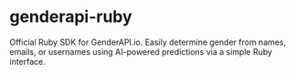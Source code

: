 # genderapi-ruby
Official Ruby SDK for GenderAPI.io. Easily determine gender from names, emails, or usernames using AI-powered predictions via a simple Ruby interface.
